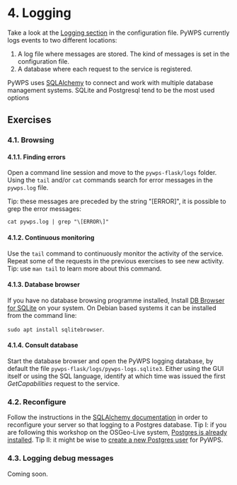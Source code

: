 # 4. Logging

Take a look at the [Logging section](http://pywps.readthedocs.io/en/latest/configuration.html#logging)
in the configuration file. PyWPS currently logs events to two different 
locations:
1. A log file where messages are stored. The kind of messages is set in the 
configuration file.
2. A database where each request to the service is registered. 

PyWPS uses [SQLAlchemy](http://www.sqlalchemy.org/) to connect and work with 
multiple database management systems. SQLite and Postgresql tend to be the most used options

## Exercises

### 4.1. Browsing

#### 4.1.1. Finding errors

Open a command line session and move to the `pywps-flask/logs` folder.
Using the `tail` and/or `cat` commands search for error messages in the 
`pywps.log` file. 

Tip: these messages are preceded by the string "[ERROR]", it is possible to grep the error messages:

```
cat pywps.log | grep "\[ERROR\]"
```

#### 4.1.2. Continuous monitoring

Use the `tail` command to continuously monitor the activity of the service. 
Repeat some of the requests in the previous exercises to see new activity. Tip:
use `man tail` to learn more about this command.

#### 4.1.3. Database browser

If you have no database browsing programme installed, Install [DB Browser 
for SQLite](http://sqlitebrowser.org/) on your system. On Debian based systems
it can be installed from the command line: 

`sudo apt install sqlitebrowser`.

#### 4.1.4. Consult database

Start the database browser and open the PyWPS logging database, by default
the file `pywps-flask/logs/pywps-logs.sqlite3`. Either using the GUI itself or
using the SQL language, identify at which time was issued the first 
*GetCapabilities* request to the service. 

### 4.2. Reconfigure

Follow the instructions in the [SQLAlchemy documentation](http://docs.sqlalchemy.org/en/latest/dialects/postgresql.html?highlight=postgres#module-sqlalchemy.dialects.postgresql.psycopg2) 
in order to reconfigure your server so that logging to a Postgres database. 
Tip I: if you are following this workshop on the OSGeo-Live system, [Postgres is 
already installed](https://live.osgeo.org/en/overview/postgis_overview.html).
Tip II: it might be wise to [create a new Postgres user](https://www.postgresql.org/docs/8.0/static/sql-createuser.html) 
for PyWPS.

### 4.3. Logging debug messages

Coming soon.